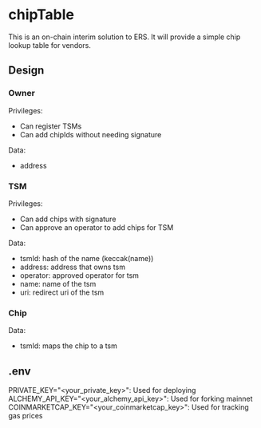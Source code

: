 # chipTable
This is an on-chain interim solution to ERS. It will provide a simple chip lookup table for vendors. 

## Design
### Owner
Privileges:
- Can register TSMs
- Can add chipIds without needing signature

Data: 
- address

### TSM
Privileges:
- Can add chips with signature
- Can approve an operator to add chips for TSM

Data:
- tsmId: hash of the name (keccak(name))
- address: address that owns tsm
- operator: approved operator for tsm
- name: name of the tsm
- uri: redirect uri of the tsm

### Chip
Data: 
 - tsmId: maps the chip to a tsm

## .env
PRIVATE_KEY="<your_private_key>": Used for deploying
ALCHEMY_API_KEY="<your_alchemy_api_key>": Used for forking mainnet
COINMARKETCAP_KEY="<your_coinmarketcap_key>": Used for tracking gas prices

